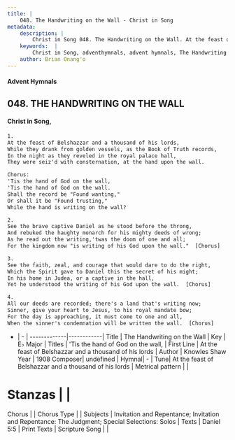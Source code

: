 ```yaml
---
title: |
    048. The Handwriting on the Wall - Christ in Song
metadata:
    description: |
        Christ in Song 048. The Handwriting on the Wall. At the feast of Belshazzar and a thousand of his lords, While they drank from golden vessels, as the Book of Truth records, In the night as they reveled in the royal palace hall, They were seiz'd with consternation, at the hand upon the wall. Chorus: 'Tis the hand of God on the wall, 'Tis the hand of God on the wall. Shall the record be "Found wanting," Or shall it be "Found trusting," While the hand is writing on the wall?
    keywords:  |
        Christ in Song, adventhymnals, advent hymnals, The Handwriting on the Wall, At the feast of Belshazzar and a thousand of his lords. 'Tis the hand of God on the wall,
    author: Brian Onang'o
---
```


#### Advent Hymnals
## 048. THE HANDWRITING ON THE WALL
####  Christ in Song,

```txt
1.
At the feast of Belshazzar and a thousand of his lords,
While they drank from golden vessels, as the Book of Truth records,
In the night as they reveled in the royal palace hall,
They were seiz'd with consternation, at the hand upon the wall.

Chorus:
'Tis the hand of God on the wall,
'Tis the hand of God on the wall.
Shall the record be "Found wanting,"
Or shall it be "Found trusting,"
While the hand is writing on the wall?

2.
See the brave captive Daniel as he stood before the throng,
And rebuked the haughty monarch for his mighty deeds of wrong;
As he read out the writing,'twas the doom of one and all;
For the kingdom now "is writing of his God upon the wall."  [Chorus]

3.
See the faith, zeal, and courage that would dare to do the right,
Which the Spirit gave to Daniel this the secret of his might;
In his home in Judea, or a captive in the hall,
Yet he understood the writing of his God upon the wall.  [Chorus]

4.
All our deeds are recorded; there's a land that's writing now;
Sinner, give your heart to Jesus, to his royal mandate bow;
For the day is approaching, it must come to one and all,
When the sinner's condemnation will be written the wall.  [Chorus]


```

- |   -  |
-------------|------------|
Title | The Handwriting on the Wall |
Key | E♭ Major |
Titles | 'Tis the hand of God on the wall, |
First Line | At the feast of Belshazzar and a thousand of his lords |
Author | Knowles Shaw
Year | 1908
Composer| undefined |
Hymnal|  - |
Tune| At the feast of Belshazzar and a thousand of his lords |
Metrical pattern | |
# Stanzas |  |
Chorus |  |
Chorus Type |  |
Subjects | Invitation and Repentance; Invitation and Repentance: The Judgment; Special Selections: Solos |
Texts | Daniel 5:5 |
Print Texts | 
Scripture Song |  |
    

